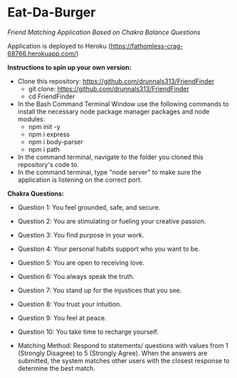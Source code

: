 # Eat-Da-Burger
*Friend Matching Application Based on Chakra Balance Questions*

Application is deployed to Heroku (https://fathomless-crag-68766.herokuapp.com/)

**Instructions to spin up your own version:**
* Clone this repository: https://github.com/drunnals313/FriendFinder
    * git clone: https://github.com/drunnals313/FriendFinder
    * cd FriendFinder
* In the Bash Command Terminal Window use the following commands to install the necessary node package manager packages and node modules:
    * npm init -y
    * npm i express
    * npm i body-parser
    * npm i path
* In the command terminal, navigate to the folder you cloned this repository's code to.
* In the command terminal, type "node server" to make sure the application is listening on the correct port.


**Chakra Questions:**
* Question 1: You feel grounded, safe, and secure.
* Question 2: You are stimulating or fueling your creative passion.
* Question 3: You find purpose in your work.
* Question 4: Your personal habits support who you want to be.
* Question 5: You are open to receiving love.
* Question 6: You always speak the truth.
* Question 7: You stand up for the injustices that you see.
* Question 8: You trust your intuition.
* Question 9: You feel at peace.
* Question 10: You take time to recharge yourself.

* Matching Method: Respond to statements/ questions with values from 1 (Strongly Disagree) to 5 (Strongly Agree). When the answers are submitted, the system matches other users with the closest response to determine the best match.